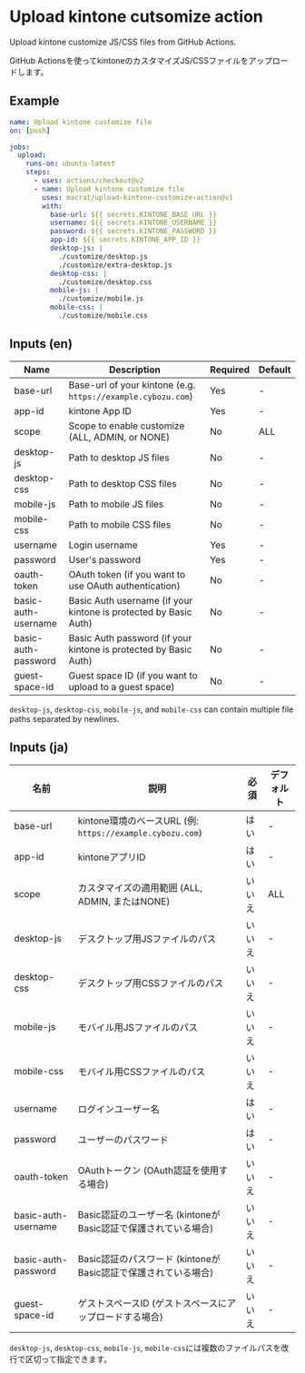 # Upload kintone cutsomize action

Upload kintone customize JS/CSS files from GitHub Actions.

GitHub Actionsを使ってkintoneのカスタマイズJS/CSSファイルをアップロードします。

## Example

```yaml
name: Upload kintone customize file
on: [push]

jobs:
  upload:
    runs-on: ubuntu-latest
    steps:
      - uses: actions/checkout@v2
      - name: Upload kintone customize file
        uses: macrat/upload-kintone-customize-action@v1
        with:
          base-url: ${{ secrets.KINTONE_BASE_URL }}
          username: ${{ secrets.KINTONE_USERNAME }}
          password: ${{ secrets.KINTONE_PASSWORD }}
          app-id: ${{ secrets.KINTONE_APP_ID }}
          desktop-js: |
            ./customize/desktop.js
            ./customize/extra-desktop.js
          desktop-css: |
            ./customize/desktop.css
          mobile-js: |
            ./customize/mobile.js
          mobile-css: |
            ./customize/mobile.css
```

## Inputs (en)

| Name | Description | Required | Default |
|------|-------------|----------|---------|
| base-url | Base-url of your kintone (e.g. `https://example.cybozu.com`) | Yes | - |
| app-id | kintone App ID | Yes | - |
| scope | Scope to enable customize (ALL, ADMIN, or NONE) | No | ALL |
| desktop-js | Path to desktop JS files | No | - |
| desktop-css | Path to desktop CSS files | No | - |
| mobile-js | Path to mobile JS files | No | - |
| mobile-css | Path to mobile CSS files | No | - |
| username | Login username | Yes | - |
| password | User's password | Yes | - |
| oauth-token | OAuth token (if you want to use OAuth authentication) | No | - |
| basic-auth-username | Basic Auth username (if your kintone is protected by Basic Auth) | No | - |
| basic-auth-password | Basic Auth password (if your kintone is protected by Basic Auth) | No | - |
| guest-space-id | Guest space ID (if you want to upload to a guest space) | No | - |

`desktop-js`, `desktop-css`, `mobile-js`, and `mobile-css` can contain multiple file paths separated by newlines.


## Inputs (ja)

| 名前 | 説明 | 必須 | デフォルト |
|------|------|------|-----------|
| base-url | kintone環境のベースURL (例: `https://example.cybozu.com`) | はい | - |
| app-id | kintoneアプリID | はい | - |
| scope | カスタマイズの適用範囲 (ALL, ADMIN, またはNONE) | いいえ | ALL |
| desktop-js | デスクトップ用JSファイルのパス | いいえ | - |
| desktop-css | デスクトップ用CSSファイルのパス | いいえ | - |
| mobile-js | モバイル用JSファイルのパス | いいえ | - |
| mobile-css | モバイル用CSSファイルのパス | いいえ | - |
| username | ログインユーザー名 | はい | - |
| password | ユーザーのパスワード | はい | - |
| oauth-token | OAuthトークン (OAuth認証を使用する場合) | いいえ | - |
| basic-auth-username | Basic認証のユーザー名 (kintoneがBasic認証で保護されている場合) | いいえ | - |
| basic-auth-password | Basic認証のパスワード (kintoneがBasic認証で保護されている場合) | いいえ | - |
| guest-space-id | ゲストスペースID (ゲストスペースにアップロードする場合) | いいえ | - |

`desktop-js`, `desktop-css`, `mobile-js`, `mobile-css`には複数のファイルパスを改行で区切って指定できます。
